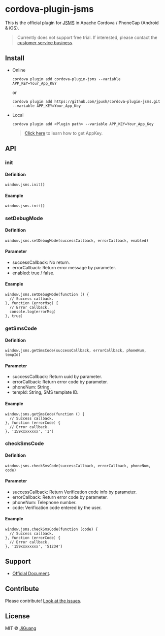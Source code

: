 # cordova-plugin-jsms

This is the official plugin for [JSMS](https://www.jiguang.cn/sms) in Apache Cordova / PhoneGap (Android & iOS).

> Currently does not support free trial. If interested, please contact the [customer service business](https://www.jiguang.cn/sms).

## Install
- Online

  ```
  cordova plugin add cordova-plugin-jsms --variable APP_KEY=Your_App_KEY
  ```

  or

  ```
  cordova plugin add https://github.com/jpush/cordova-plugin-jsms.git --variable APP_KEY=Your_App_Key
  ```

- Local

  ```
  cordova plugin add <Plugin path> --variable APP_KEY=Your_App_Key
  ```

  > [Click here](http://docs.jiguang.cn/guideline/statistical_report/) to learn how to get AppKey.

## API
### init
#### Definition

    window.jsms.init()

#### Example

    window.jsms.init()

### setDebugMode
#### Definition

    window.jsms.setDebugMode(successCallback, errorCallback, enabled)

#### Parameter
- successCallback: No return.
- errorCallback: Return error message by parameter.
- enabled: true / false.

#### Example

    window.jsms.setDebugMode(function () {
      // Success callback.
    }, function (errorMsg) {
      // Error callback.
      console.log(errorMsg)
    }, true)

### getSmsCode
#### Definition

    window.jsms.getSmsCode(successCallback, errorCallback, phoneNum, tempId)

#### Parameter
- successCallback: Return uuid by parameter.
- errorCallback: Return error code by parameter.
- phoneNum: String.
- tempId: String, SMS template ID.

#### Example

    window.jsms.getSmsCode(function () {
      // Success callback.
    }, function (errorCode) {
      // Error callback.
    }, '159xxxxxxxx', '1')

### checkSmsCode
#### Definition

    window.jsms.checkSmsCode(successCallback, errorCallback, phoneNum, code)

#### Parameter
- successCallback: Return Verification code info by parameter.
- errorCallback: Return error code by parameter.
- phoneNum: Telephone number.
- code: Verification code entered by the user.

#### Example

    window.jsms.checkSmsCode(function (code) {
      // Success callback.
    }, function (errorCode) {
      // Error callback.
    }, '159xxxxxxxx', '51234')

## Support
- [Official Document](http://docs.jiguang.cn/guideline/JSMS_guide/).
<!-- - [Community Forum](http://community.jiguang.cn/). -->

## Contribute
Please contribute! [Look at the issues](https://github.com/jpush/cordova-plugin-jsms/issues).

## License
MIT © [JiGuang](/LICENSE)
